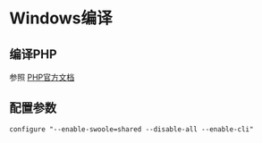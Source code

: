 # Windows编译

编译PHP
----
参照 [PHP官方文档](https://wiki.php.net/internals/windows/stepbystepbuild_sdk_2) 

配置参数
----
```shell
configure "--enable-swoole=shared --disable-all --enable-cli"
```